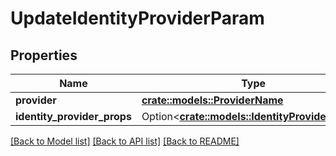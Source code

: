 # UpdateIdentityProviderParam

## Properties

Name | Type | Description | Notes
------------ | ------------- | ------------- | -------------
**provider** | [**crate::models::ProviderName**](ProviderName.md) |  | 
**identity_provider_props** | Option<[**crate::models::IdentityProviderProps**](IdentityProviderProps.md)> |  | [optional]

[[Back to Model list]](../README.md#documentation-for-models) [[Back to API list]](../README.md#documentation-for-api-endpoints) [[Back to README]](../README.md)


